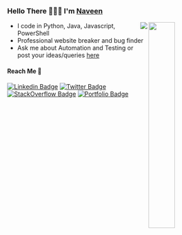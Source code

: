 ### Hello There 🙋🏻‍♂️  I'm [Naveen](https://navchandar.github.io)

<a href="https://github.com/navchandar?tab=repositories"><img align="right" width="35%" src="https://github-readme-stats.vercel.app/api/top-langs/?username=navchandar&hide=css,html&title_color=ffffff&text_color=ffffff&icon_color=2bbc8a&bg_color=1d1f21&hide_rank=true&card_width=70" /></a>
<a target="_blank" href="https://github.com/navchandar?tab=repositories"><img align="right" src="https://github-readme-stats.vercel.app/api?username=navchandar&show_icons=true&title_color=ffffff&text_color=ffffff&icon_color=2bbc8a&bg_color=1d1f21&hide_rank=true&card_width=200"></a>

  * I code in Python, Java, Javascript, PowerShell
  * Professional website breaker and bug finder
  * Ask me about Automation and Testing or post your ideas/queries [here](https://github.com/navchandar/navchandar/issues/new) 

#### Reach Me 📠
[![Linkedin Badge](https://img.shields.io/badge/-naveenchandar-blue?style=flat-square&logo=Linkedin&logoColor=white&link=https://www.linkedin.com/in/naveenchandar//)](https://www.linkedin.com/in/naveenchandar/) 
[![Twitter Badge](https://img.shields.io/badge/-navchandar-1ca0f1?style=flat-square&logo=twitter&logoColor=white&link=https://twitter.com/navchandar)](https://twitter.com/navchandar) 
[![StackOverflow Badge](https://img.shields.io/badge/-naveenchandar-2d2d2d?style=flat-square&logo=StackOverflow&logoColor=orange&link=https://stackoverflow.com/story/naveenchandar//)](https://stackoverflow.com/users/7964299/naveen?tab=profile) 
[![Portfolio Badge](https://img.shields.io/badge/-navchandar-24292e?style=flat-square&logo=Github&logoColor=white&link=https://navchandar.github.io//)](https://navchandar.github.io/) 
